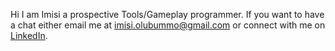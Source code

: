 Hi I am Imisi a prospective Tools/Gameplay programmer. If you want to have a chat either email me at imisi.olubummo@gmail.com or connect with me on [LinkedIn](https://www.linkedin.com/in/imisioluwa-olubummo-5a145519b/).
